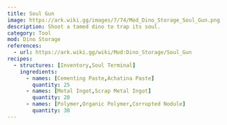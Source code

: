 ```yaml
---
title: Soul Gun
image: https://ark.wiki.gg/images/7/74/Mod_Dino_Storage_Soul_Gun.png
description: Shoot a tamed dino to trap its soul.
category: Tool
mod: Dino Storage
references:
  - url: https://ark.wiki.gg/wiki/Mod:Dino_Storage/Soul_Gun
recipes:
  - structures: [Inventory,Soul Terminal]
    ingredients:
      - names: [Cementing Paste,Achatina Paste]
        quantity: 25
      - names: [Metal Ingot,Scrap Metal Ingot]
        quantity: 20
      - names: [Polymer,Organic Polymer,Corrupted Nodule]
        quantity: 30
---
```

